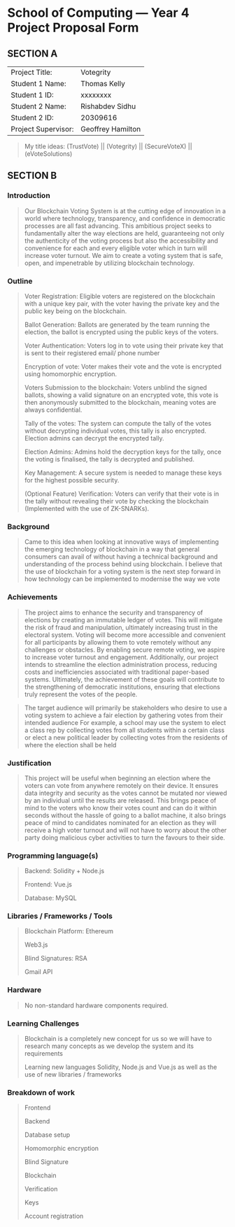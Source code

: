 # School of Computing &mdash; Year 4 Project Proposal Form

## SECTION A

|                     |                   |
| ------------------- | ----------------- |
| Project Title:      | Votegrity         |
| Student 1 Name:     | Thomas Kelly      |
| Student 1 ID:       | xxxxxxxx          |
| Student 2 Name:     | Rishabdev Sidhu   |
| Student 2 ID:       | 20309616          |
| Project Supervisor: | Geoffrey Hamilton |

> My title ideas: (TrustVote) || (Votegrity) || (SecureVoteX) || (eVoteSolutions)

## SECTION B

### Introduction

> Our Blockchain Voting System is at the cutting edge of innovation in a world where technology, transparency, and confidence in democratic processes are all fast advancing.
> This ambitious project seeks to fundamentally alter the way elections are held, guaranteeing not only the authenticity of the voting process but also the accessibility and convenience for each and every eligible voter which in turn will increase voter turnout.
> We aim to create a voting system that is safe, open, and impenetrable by utilizing blockchain technology.

### Outline

> Voter Registration: Eligible voters are registered on the blockchain with a unique key pair, with the voter having the private key and the public key being on the blockchain.
>
> Ballot Generation: Ballots are generated by the team running the election, the ballot is encrypted using the public keys of the voters.
>
> Voter Authentication: Voters log in to vote using their private key that is sent to their registered email/ phone number
>
> Encryption of vote: Voter makes their vote and the vote is encrypted using homomorphic encryption.
>
> Voters Submission to the blockchain: Voters unblind the signed ballots, showing a valid signature on an encrypted vote, this vote is then anonymously submitted to the blockchain, meaning votes are always confidential.
>
> Tally of the votes: The system can compute the tally of the votes without decrypting individual votes, this tally is also encrypted. Election admins can decrypt the encrypted tally.
>
> Election Admins: Admins hold the decryption keys for the tally, once the voting is finalised, the tally is decrypted and published.
>
> Key Management: A secure system is needed to manage these keys for the highest possible security.
>
> (Optional Feature) Verification: Voters can verify that their vote is in the tally without revealing their vote by checking the blockchain (Implemented with the use of ZK-SNARKs).

### Background

> Came to this idea when looking at innovative ways of implementing the emerging technology of blockchain in a way that general consumers can avail of without having a technical background and understanding of the process behind using blockchain.
> I believe that the use of blockchain for a voting system is the next step forward in how technology can be implemented to modernise the way we vote

### Achievements

> The project aims to enhance the security and transparency of elections by creating an immutable ledger of votes.
> This will mitigate the risk of fraud and manipulation, ultimately increasing trust in the electoral system.
> Voting will become more accessible and convenient for all participants by allowing them to vote remotely without any challenges or obstacles.
> By enabling secure remote voting, we aspire to increase voter turnout and engagement.
> Additionally, our project intends to streamline the election administration process, reducing costs and inefficiencies associated with traditional paper-based systems.
> Ultimately, the achievement of these goals will contribute to the strengthening of democratic institutions, ensuring that elections truly represent the votes of the people.

> The target audience will primarily be stakeholders who desire to use a voting system to achieve a fair election by gathering votes from their intended audience
> For example, a school may use the system to elect a class rep by collecting votes from all students within a certain class or elect a new political leader by collecting votes from the residents of where the election shall be held

### Justification

> This project will be useful when beginning an election where the voters can vote from anywhere remotely on their device.
> It ensures data integrity and security as the votes cannot be mutated nor viewed by an individual until the results are released.
> This brings peace of mind to the voters who know their votes count and can do it within seconds without the hassle of going to a ballot machine, it also brings peace of mind to candidates nominated for an election as they will receive a high voter turnout and will not have to worry about the other party doing malicious cyber activities to turn the favours to their side.

### Programming language(s)

> Backend: Solidity + Node.js
>
> Frontend: Vue.js
>
> Database: MySQL

### Libraries / Frameworks / Tools

> Blockchain Platform: Ethereum
>
> Web3.js
>
> Blind Signatures: RSA
>
> Gmail API

### Hardware

> No non-standard hardware components required.

### Learning Challenges

> Blockchain is a completely new concept for us so we will have to research many concepts as we develop the system and its requirements
>
> Learning new languages Solidity, Node.js and Vue.js as well as the use of new libraries / frameworks

### Breakdown of work

> Frontend
>
> Backend
>
> Database setup
>
> Homomorphic encryption
>
> Blind Signature
>
> Blockchain
>
> Verification
>
> Keys
>
> Account registration

